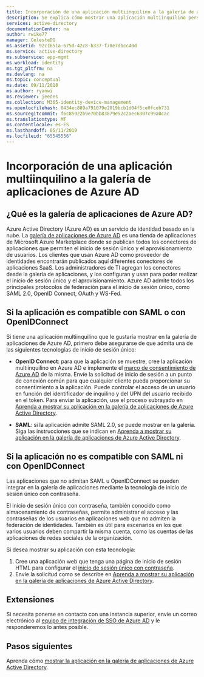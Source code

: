 ```yaml
---
title: Incorporación de una aplicación multiinquilino a la galería de aplicaciones de Azure AD | Microsoft Docs
description: Se explica cómo mostrar una aplicación multiinquilino personalizada en la galería de aplicaciones de Azure AD.
services: active-directory
documentationCenter: na
author: rwike77
manager: CelesteDG
ms.assetid: 92c1651a-675d-42c8-b337-f78e7dbcc40d
ms.service: active-directory
ms.subservice: app-mgmt
ms.workload: identity
ms.tgt_pltfrm: na
ms.devlang: na
ms.topic: conceptual
ms.date: 09/11/2018
ms.author: ryanwi
ms.reviewer: jeedes
ms.collection: M365-identity-device-management
ms.openlocfilehash: 0434ec889a791079e2019bcb1d04f5ce0fceb731
ms.sourcegitcommit: f6c85922b9e70bb83879e52c2aec6307c99a0cac
ms.translationtype: MT
ms.contentlocale: es-ES
ms.lasthandoff: 05/11/2019
ms.locfileid: "65545556"
---
```

# <a name="add-a-multitenant-application-to-the-azure-ad-application-gallery"></a>Incorporación de una aplicación multiinquilino a la galería de aplicaciones de Azure AD

## <a name="what-is-the-azure-ad-application-gallery"></a>¿Qué es la galería de aplicaciones de Azure AD?

Azure Active Directory (Azure AD) es un servicio de identidad basado en la nube. La [galería de aplicaciones de Azure AD](https://azure.microsoft.com/marketplace/active-directory/all/) es una tienda de aplicaciones de Microsoft Azure Marketplace donde se publican todos los conectores de aplicaciones que permiten el inicio de sesión único y el aprovisionamiento de usuarios. Los clientes que usan Azure AD como proveedor de identidades encontrarán publicados aquí diferentes conectores de aplicaciones SaaS. Los administradores de TI agregan los conectores desde la galería de aplicaciones, y los configuran y usan para poder realizar el inicio de sesión único y el aprovisionamiento. Azure AD admite todos los principales protocolos de federación para el inicio de sesión único, como SAML 2.0, OpenID Connect, OAuth y WS-Fed. 

## <a name="if-your-application-supports-saml-or-openidconnect"></a>Si la aplicación es compatible con SAML o con OpenIDConnect
Si tiene una aplicación multiinquilino que le gustaría mostrar en la galería de aplicaciones de Azure AD, primero debe asegurarse de que admita una de las siguientes tecnologías de inicio de sesión único:

- **OpenID Connect**: para que la aplicación se muestre, cree la aplicación multiinquilino en Azure AD e implemente el [marco de consentimiento de Azure AD](https://docs.microsoft.com/azure/active-directory/develop/active-directory-integrating-applications) de la misma. Envíe la solicitud de inicio de sesión a un punto de conexión común para que cualquier cliente pueda proporcionar su consentimiento a la aplicación. Puede controlar el acceso de un usuario en función del identificador de inquilino y del UPN del usuario recibido en el token. Para enviar la aplicación, use el proceso subrayado en [Aprenda a mostrar su aplicación en la galería de aplicaciones de Azure Active Directory](https://docs.microsoft.com/azure/active-directory/develop/active-directory-app-gallery-listing).

- **SAML**: si la aplicación admite SAML 2.0, se puede mostrar en la galería. Siga las instrucciones que se indican en [Aprenda a mostrar su aplicación en la galería de aplicaciones de Azure Active Directory](https://docs.microsoft.com/azure/active-directory/develop/active-directory-app-gallery-listing).

## <a name="if-your-application-does-not-support-saml-or-openidconnect"></a>Si la aplicación no es compatible con SAML ni con OpenIDConnect
Las aplicaciones que no admitan SAML u OpenIDConnect se pueden integrar en la galería de aplicaciones mediante la tecnología de inicio de sesión único con contraseña.

El inicio de sesión único con contraseña, también conocido como almacenamiento de contraseñas, permite administrar el acceso y las contraseñas de los usuarios en aplicaciones web que no admiten la federación de identidades. También es útil para escenarios en los que varios usuarios deben compartir la misma cuenta, como las cuentas de las aplicaciones de redes sociales de la organización. 

Si desea mostrar su aplicación con esta tecnología:
1. Cree una aplicación web que tenga una página de inicio de sesión HTML para configurar el [inicio de sesión único con contraseña](https://docs.microsoft.com/azure/active-directory/active-directory-appssoaccess-whatis). 
2. Envíe la solicitud como se describe en [Aprenda a mostrar su aplicación en la galería de aplicaciones de Azure Active Directory](https://docs.microsoft.com/azure/active-directory/develop/active-directory-app-gallery-listing).

## <a name="escalations"></a>Extensiones

Si necesita ponerse en contacto con una instancia superior, envíe un correo electrónico al [equipo de integración de SSO de Azure AD](<mailto:SaaSApplicationIntegrations@service.microsoft.com>) y le responderemos lo antes posible.

## <a name="next-steps"></a>Pasos siguientes
Aprenda cómo [mostrar la aplicación en la galería de aplicaciones de Azure Active Directory](https://docs.microsoft.com/azure/active-directory/develop/active-directory-app-gallery-listing).

